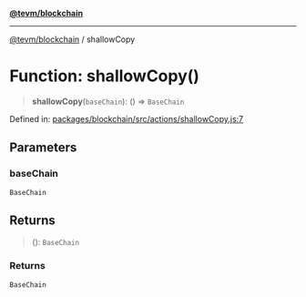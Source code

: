 [**@tevm/blockchain**](../README.md)

***

[@tevm/blockchain](../globals.md) / shallowCopy

# Function: shallowCopy()

> **shallowCopy**(`baseChain`): () => `BaseChain`

Defined in: [packages/blockchain/src/actions/shallowCopy.js:7](https://github.com/evmts/tevm-monorepo/blob/main/packages/blockchain/src/actions/shallowCopy.js#L7)

## Parameters

### baseChain

`BaseChain`

## Returns

> (): `BaseChain`

### Returns

`BaseChain`
